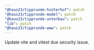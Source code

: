 ```yaml
---
"@haus23/tipprunde-hinterhof": patch
"@haus23/tipprunde-model": patch
"@haus23/tipprunde-unterbau": patch
"lib": patch
"@haus23/tipprunde-www": patch
---
```


Update vite and vitest due security issue.
